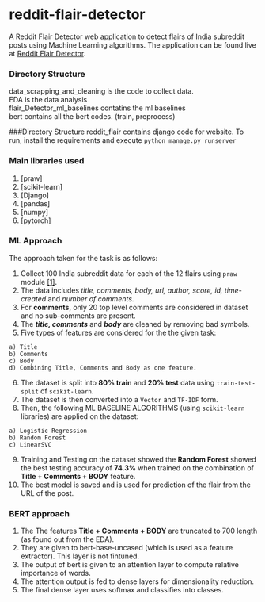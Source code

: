 # reddit-flair-detector

A Reddit Flair Detector web application to detect flairs of India subreddit posts using Machine Learning algorithms. The application can be found live at [Reddit Flair Detector](https://redditherokup.herokuapp.com/).

### Directory Structure
data_scrapping_and_cleaning is the code to collect data.<br>
EDA is the data analysis <br>
flair_Detector_ml_baselines contatins the ml baselines <br>
bert contains all the bert codes. (train, preprocess) <br>

###Directory Structure
reddit_flair contains django code for website. To run, install the requirements and execute `python manage.py runserver`

### Main libraries used
  1. [praw]
  2. [scikit-learn]
  3. [Django]
  4. [pandas]
  5. [numpy]
  6. [pytorch]
  
  ### ML Approach

The approach taken for the task is as follows:

  1. Collect 100 India subreddit data for each of the 12 flairs using `praw` module [[1]](http://www.storybench.org/how-to-scrape-reddit-with-python/).
  2. The data includes *title, comments, body, url, author, score, id, time-created* and *number of comments*.
  3. For **comments**, only 20 top level comments are considered in dataset and no sub-comments are present.
  4. The ***title, comments*** and ***body*** are cleaned by removing bad symbols.
  5. Five types of features are considered for the the given task:
    
    a) Title
    b) Comments
    c) Body
    d) Combining Title, Comments and Body as one feature.
  6. The dataset is split into **80% train** and **20% test** data using `train-test-split` of `scikit-learn`.
  7. The dataset is then converted into a `Vector` and `TF-IDF` form.
  8. Then, the following ML BASELINE ALGORITHMS (using `scikit-learn` libraries) are applied on the dataset:
    
    a) Logistic Regression
    b) Random Forest
    c) LinearSVC
   9. Training and Testing on the dataset showed the **Random Forest** showed the best testing accuracy of **74.3%** when trained on the combination of **Title + Comments + BODY** feature.
   10. The best model is saved and is used for prediction of the flair from the URL of the post.
    
### BERT approach
1. The The features **Title + Comments + BODY** are truncated to 700 length (as found out from the EDA).
2. They are given to bert-base-uncased (which is used as a feature extractor). This layer is not fintuned.
3. The output of bert is given to an attention layer to compute relative importance of words.
4. The attention output is fed to dense layers for dimensionality reduction.
5. The final dense layer uses softmax and classifies into classes.
